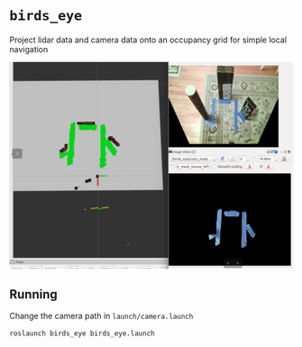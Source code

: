 # `birds_eye`

Project lidar data and camera data onto an occupancy grid for simple local navigation

![example](img/example.png)

## Running

Change the camera path in `launch/camera.launch`

```
roslaunch birds_eye birds_eye.launch
```


